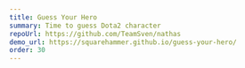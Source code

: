 ```yaml
---
title: Guess Your Hero
summary: Time to guess Dota2 character
repoUrl: https://github.com/TeamSven/nathas
demo_url: https://squarehammer.github.io/guess-your-hero/
order: 30
---
```


<!-- A brower game where you have to find out a Dota2 character using the tips about the attributes of the hero.  -->
